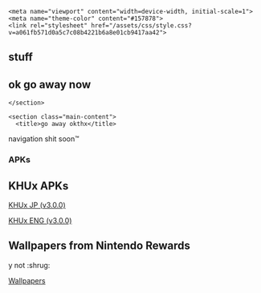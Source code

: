 
<!DOCTYPE html>
<html lang="en-US">
  <head>
    <meta charset="UTF-8">

<!-- Begin Jekyll SEO tag v2.5.0 -->
<title>Saorax.github.io</title>
<meta name="generator" content="Jekyll v3.7.4" />
<meta property="og:title" content="Saorax.github.io" />
<meta property="og:locale" content="en_US" />
<link rel="canonical" href="http://saorax.me/" />
<meta property="og:url" content="http://saorax.me/" />
<meta property="og:site_name" content="Saorax.github.io" />
<script type="application/ld+json">
{"@type":"WebSite","headline":"Saorax.github.io","url":"http://saorax.me/","name":"Saorax.github.io","@context":"http://schema.org"}</script>
<!-- End Jekyll SEO tag -->

    <meta name="viewport" content="width=device-width, initial-scale=1">
    <meta name="theme-color" content="#157878">
    <link rel="stylesheet" href="/assets/css/style.css?v=a061fb571d0a5c7c08b4221b6a8e01cb9417aa42">
  </head>
  <body>
    <section class="page-header">
      <h1 class="project-name">stuff</h1>
      <h2 class="project-tagline">ok go away now</h2>
      
      
    </section>

    <section class="main-content">
      <title>go away okthx</title>
<p>navigation shit soon™</p>

<h3 id="apks">APKs</h3>

<h2 id="khux-apks">KHUx APKs</h2>
<p><a href="./apk/KHUx_JP_3.0.0.apk" download="KHUx JP (3.0.0).apk">KHUx JP (v3.0.0)</a></p>

<p><a href="./apk/KHUx_ENG_3.0.0.apk" download="KHUx ENG (3.0.0).apk">KHUx ENG (v3.0.0)</a></p>

<h2 id="wallpapers-from-nintendo-rewards">Wallpapers from Nintendo Rewards</h2>

<p>y not :shrug:</p>

<p><a href="./wallpapers">Wallpapers</a></p>
    </section>

    
  </body>
</html>
